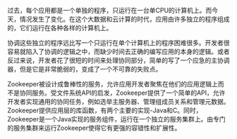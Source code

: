 过去，每个应用都是一个单独的程序，只运行在一台单CPU的计算机上。而今天，情况发生了变化。在这个大数据和云计算的时代，应用由许多独立的程序组成的，它们运行在各种各样的计算机上。

协调这些独立的程序远比写一个只运行在单个计算机上的程序困难很多。开发者很容易就陷入了协调的逻辑之中，而缺少时间去正确的编写应用的本身的逻辑。或者反过来说，开发者花了很短的时间来处理协同部分，简单的写了一个应急的主协调器，但是它是非常脆弱的，变成了一个不可靠的失败点。

Zookeeper被设计成鲁棒性的服务，允许应用开发者聚焦在他们的应用逻辑上而不是协同服务。受文件系统API的启发，Zookeeper提供了一个简单的API，允许开发者实现通用的协同任务，例如选举主服务器、管理组成员关系和管理元数据。Zookeeper提供应用层的库函数，有两个主要的实现-Java和C。同时，Zookeeper是一个Java实现的服务组件，运行在一个独立的服务集群上。由专门的服务集群来运行Zookeeper使得它有更强的容错性和扩展性。





